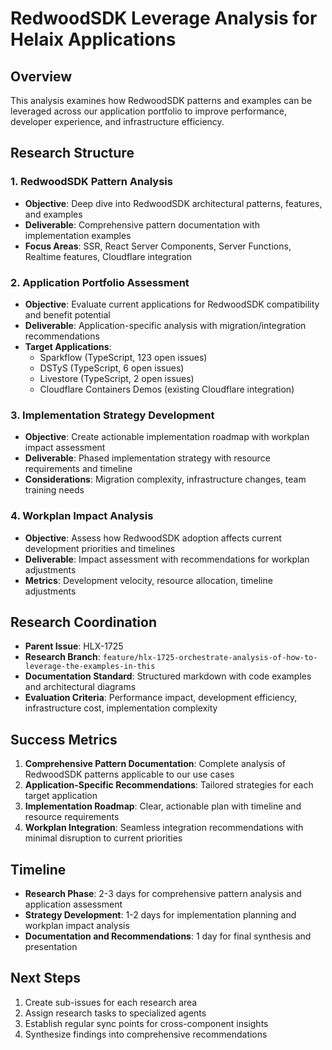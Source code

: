 # RedwoodSDK Leverage Analysis for Helaix Applications

## Overview

This analysis examines how RedwoodSDK patterns and examples can be leveraged across our application portfolio to improve performance, developer experience, and infrastructure efficiency.

## Research Structure

### 1. RedwoodSDK Pattern Analysis
- **Objective**: Deep dive into RedwoodSDK architectural patterns, features, and examples
- **Deliverable**: Comprehensive pattern documentation with implementation examples
- **Focus Areas**: SSR, React Server Components, Server Functions, Realtime features, Cloudflare integration

### 2. Application Portfolio Assessment
- **Objective**: Evaluate current applications for RedwoodSDK compatibility and benefit potential
- **Deliverable**: Application-specific analysis with migration/integration recommendations
- **Target Applications**: 
  - Sparkflow (TypeScript, 123 open issues)
  - DSTyS (TypeScript, 6 open issues)
  - Livestore (TypeScript, 2 open issues)
  - Cloudflare Containers Demos (existing Cloudflare integration)

### 3. Implementation Strategy Development
- **Objective**: Create actionable implementation roadmap with workplan impact assessment
- **Deliverable**: Phased implementation strategy with resource requirements and timeline
- **Considerations**: Migration complexity, infrastructure changes, team training needs

### 4. Workplan Impact Analysis
- **Objective**: Assess how RedwoodSDK adoption affects current development priorities and timelines
- **Deliverable**: Impact assessment with recommendations for workplan adjustments
- **Metrics**: Development velocity, resource allocation, timeline adjustments

## Research Coordination

- **Parent Issue**: HLX-1725
- **Research Branch**: `feature/hlx-1725-orchestrate-analysis-of-how-to-leverage-the-examples-in-this`
- **Documentation Standard**: Structured markdown with code examples and architectural diagrams
- **Evaluation Criteria**: Performance impact, development efficiency, infrastructure cost, implementation complexity

## Success Metrics

1. **Comprehensive Pattern Documentation**: Complete analysis of RedwoodSDK patterns applicable to our use cases
2. **Application-Specific Recommendations**: Tailored strategies for each target application
3. **Implementation Roadmap**: Clear, actionable plan with timeline and resource requirements
4. **Workplan Integration**: Seamless integration recommendations with minimal disruption to current priorities

## Timeline

- **Research Phase**: 2-3 days for comprehensive pattern analysis and application assessment
- **Strategy Development**: 1-2 days for implementation planning and workplan impact analysis
- **Documentation and Recommendations**: 1 day for final synthesis and presentation

## Next Steps

1. Create sub-issues for each research area
2. Assign research tasks to specialized agents
3. Establish regular sync points for cross-component insights
4. Synthesize findings into comprehensive recommendations

